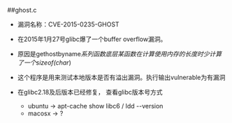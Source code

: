##ghost.c

* 漏洞名称：CVE-2015-0235-GHOST
* 在2015年1月27号glibc爆了一个buffer overflow漏洞。
* 原因是gethostbyname*系列函数底层某函数在计算使用内存的长度时少计算了一个sizeof(char*)

* 这个程序是用来测试本地版本是否有溢出漏洞。执行输出vulnerable为有漏洞
* 在glibc2.18及后版本已经修复， 查看glibc版本号方式
    * ubuntu  -> apt-cache show libc6 / ldd --version
    * macosx -> ?

